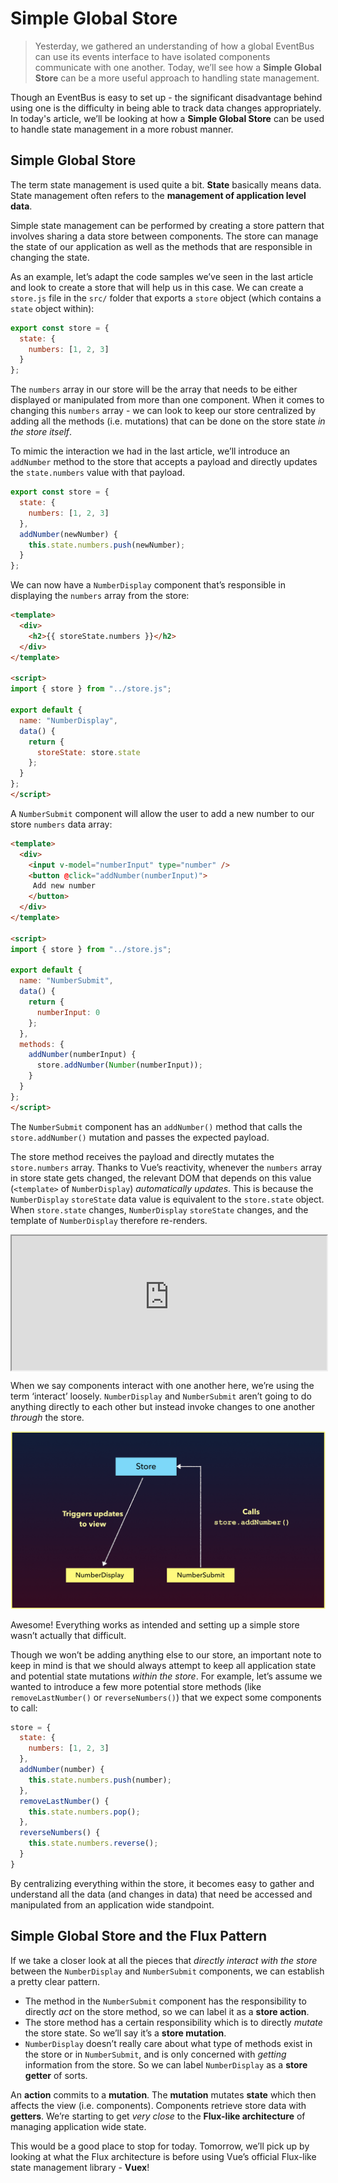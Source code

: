 # Simple Global Store

> Yesterday, we gathered an understanding of how a global EventBus can use its events interface to have isolated components communicate with one another. Today, we’ll see how a **Simple Global Store** can be a more useful approach to handling state management.

Though an EventBus is easy to set up - the significant disadvantage behind using one is the difficulty in being able to track data changes appropriately. In today's article, we’ll be looking at how a **Simple Global Store** can be used to handle state management in a more robust manner.

## Simple Global Store

The term state management is used quite a bit. **State** basically means data. State management often refers to the **management of application level data**.

Simple state management can be performed by creating a store pattern that involves sharing a data store between components. The store can manage the state of our application as well as the methods that are responsible in changing the state.

As an example, let’s adapt the code samples we’ve seen in the last article and look to create a store that will help us in this case. We can create a `store.js` file in the `src/` folder that exports a `store` object (which contains a `state` object within):

```javascript
export const store = {
  state: {
    numbers: [1, 2, 3]
  }
};
```

The `numbers` array in our store will be the array that needs to be either displayed or manipulated from more than one component. When it comes to changing this `numbers` array - we can look to keep our store centralized by adding all the methods (i.e. mutations) that can be done on the store state _in the store itself_.

To mimic the interaction we had in the last article, we’ll introduce an `addNumber` method to the store that accepts a payload and directly updates the `state.numbers` value with that payload.

```javascript
export const store = {
  state: {
    numbers: [1, 2, 3]
  },
  addNumber(newNumber) {
    this.state.numbers.push(newNumber);
  }
};
```

We can now have a `NumberDisplay` component that’s responsible in displaying the `numbers` array from the store:

```html
<template>
  <div>
    <h2>{{ storeState.numbers }}</h2>
  </div>
</template>

<script>
import { store } from "../store.js";

export default {
  name: "NumberDisplay",
  data() {
    return {
      storeState: store.state
    };
  }
};
</script>
```

A `NumberSubmit` component will allow the user to add a new number to our store `numbers` data array:

```html
<template>
  <div>
    <input v-model="numberInput" type="number" />
    <button @click="addNumber(numberInput)">
     Add new number
    </button>
  </div>
</template>

<script>
import { store } from "../store.js";

export default {
  name: "NumberSubmit",
  data() {
    return {
      numberInput: 0
    };
  },
  methods: {
    addNumber(numberInput) {
      store.addNumber(Number(numberInput));
    }
  }
};
</script>
```

The `NumberSubmit` component has an `addNumber()` method that calls the `store.addNumber()` mutation and passes the expected payload.

The store method receives the payload and directly mutates the `store.numbers` array. Thanks to Vue’s reactivity, whenever the `numbers` array in store state gets changed, the relevant DOM that depends on this value (`<template>` of `NumberDisplay`) _automatically updates_. This is because the `NumberDisplay` `storeState` data value is equivalent to the `store.state` object. When `store.state` changes, `NumberDisplay` `storeState` changes, and the template of `NumberDisplay` therefore re-renders.

<iframe src='https://thirty-days-of-vue-global-store.surge.sh/'
        height="215"
        scrolling="no"
        style='display: block; margin: 0 auto; width: 100%'>
</iframe>

When we say components interact with one another here, we’re using the term ‘interact’ loosely. `NumberDisplay` and `NumberSubmit` aren’t going to do anything directly to each other but instead invoke changes to one another _through_ the store.

![](./public/assets/store-diagram.png)

Awesome! Everything works as intended and setting up a simple store wasn’t actually that difficult.

Though we won’t be adding anything else to our store, an important note to keep in mind is that we should always attempt to keep all application state and potential state mutations _within the store_. For example, let’s assume we wanted to introduce a few more potential store methods (like `removeLastNumber()` or `reverseNumbers()`) that we expect some components to call:

```javascript
store = {
  state: {
    numbers: [1, 2, 3]
  },
  addNumber(number) {
    this.state.numbers.push(number);
  },
  removeLastNumber() {
    this.state.numbers.pop();
  },
  reverseNumbers() {
    this.state.numbers.reverse();
  }
}
```

By centralizing everything within the store, it becomes easy to gather and understand all the data (and changes in data) that need be accessed and manipulated from an application wide standpoint.

## Simple Global Store and the Flux Pattern

If we take a closer look at all the pieces that _directly interact with the store_ between the `NumberDisplay` and `NumberSubmit` components, we can establish a pretty clear pattern.

-   The method in the `NumberSubmit` component has the responsibility to directly _act_ on the store method, so we can label it as a **store action**.
-   The store method has a certain responsibility which is to directly _mutate_ the store state. So we’ll say it’s a **store mutation**.
-   `NumberDisplay` doesn’t really care about what type of methods exist in the store or in `NumberSubmit`, and is only concerned with _getting_ information from the store. So we can label `NumberDisplay` as a **store getter** of sorts.

An **action** commits to a **mutation**. The **mutation** mutates **state** which then affects the view (i.e. components). Components retrieve store data with **getters**. We’re starting to get _very close_ to the **Flux-like architecture** of managing application wide state.

This would be a good place to stop for today. Tomorrow, we’ll pick up by looking at what the Flux architecture is before using Vue’s official Flux-like state management library - **Vuex**!
